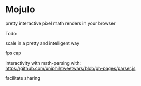 Mojulo
======

pretty interactive pixel math renders in your browser 




Todo:

  scale in a pretty and intelligent way 
  
  fps cap
  
  interactivity with math-parsing with: https://github.com/uniphil/tweetwars/blob/gh-pages/parser.js
  
  facilitate sharing
